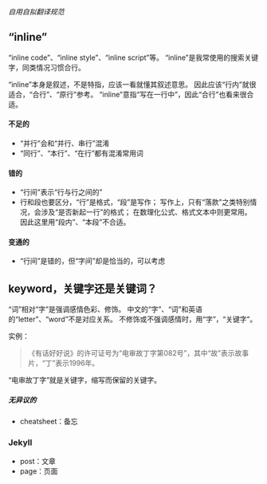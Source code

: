 *自用自拟翻译规范*

## “inline”
“inline code”、“inline style”、“inline script”等。
“inline”是我常使用的搜索关键字，同类情况习惯合行。

“inline”本身是叙述，不是特指，应该一看就懂其叙述意思。
因此应该“行内”就很适合，“合行”、“原行”参考。
“inline”意指“写在一行中”，因此“合行”也看来很合适。

#### 不足的
- “并行”会和“并行、串行”混淆
- “同行”、“本行”、“在行”都有混淆常用词

#### 错的
- “行间”表示“行与行之间的”
- 行和段也要区分，“行”是格式，“段”是写作；
写作上，只有“落款”之类特别情况，会涉及“是否新起一行”的格式；
在数理化公式、格式文本中则更常用。
因此这里用“段内”、“本段”不合适。

#### 变通的
- “行间”是错的，但“字间”却是恰当的，可以考虑

## keyword，关键字还是关键词？
“词”相对“字”是强调感情色彩、修饰。
中文的“字”、“词”和英语的“letter”、“word”不是对应关系。
不修饰或不强调感情时，用“字”，“关键字”。

实例：
>《有话好好说》的许可证号为“电审故丁字第082号”，其中“故”表示故事片，“丁”表示1996年。

“电审故丁字”就是关键字，缩写而保留的关键字。

##### 无异议的
- cheatsheet：备忘

### Jekyll
- post：文章
- page：页面
